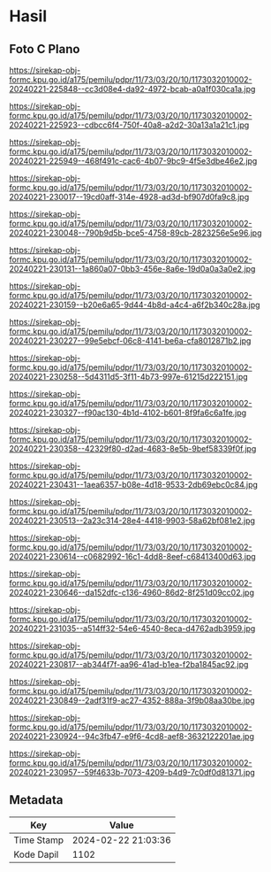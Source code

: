 # Hasil

## Foto C Plano

https://sirekap-obj-formc.kpu.go.id/a175/pemilu/pdpr/11/73/03/20/10/1173032010002-20240221-225848--cc3d08e4-da92-4972-bcab-a0a1f030ca1a.jpg

https://sirekap-obj-formc.kpu.go.id/a175/pemilu/pdpr/11/73/03/20/10/1173032010002-20240221-225923--cdbcc6f4-750f-40a8-a2d2-30a13a1a21c1.jpg

https://sirekap-obj-formc.kpu.go.id/a175/pemilu/pdpr/11/73/03/20/10/1173032010002-20240221-225949--468f491c-cac6-4b07-9bc9-4f5e3dbe46e2.jpg

https://sirekap-obj-formc.kpu.go.id/a175/pemilu/pdpr/11/73/03/20/10/1173032010002-20240221-230017--19cd0aff-314e-4928-ad3d-bf907d0fa9c8.jpg

https://sirekap-obj-formc.kpu.go.id/a175/pemilu/pdpr/11/73/03/20/10/1173032010002-20240221-230048--790b9d5b-bce5-4758-89cb-2823256e5e96.jpg

https://sirekap-obj-formc.kpu.go.id/a175/pemilu/pdpr/11/73/03/20/10/1173032010002-20240221-230131--1a860a07-0bb3-456e-8a6e-19d0a0a3a0e2.jpg

https://sirekap-obj-formc.kpu.go.id/a175/pemilu/pdpr/11/73/03/20/10/1173032010002-20240221-230159--b20e6a65-9d44-4b8d-a4c4-a6f2b340c28a.jpg

https://sirekap-obj-formc.kpu.go.id/a175/pemilu/pdpr/11/73/03/20/10/1173032010002-20240221-230227--99e5ebcf-06c8-4141-be6a-cfa8012871b2.jpg

https://sirekap-obj-formc.kpu.go.id/a175/pemilu/pdpr/11/73/03/20/10/1173032010002-20240221-230258--5d4311d5-3f11-4b73-997e-61215d222151.jpg

https://sirekap-obj-formc.kpu.go.id/a175/pemilu/pdpr/11/73/03/20/10/1173032010002-20240221-230327--f90ac130-4b1d-4102-b601-8f9fa6c6a1fe.jpg

https://sirekap-obj-formc.kpu.go.id/a175/pemilu/pdpr/11/73/03/20/10/1173032010002-20240221-230358--42329f80-d2ad-4683-8e5b-9bef58339f0f.jpg

https://sirekap-obj-formc.kpu.go.id/a175/pemilu/pdpr/11/73/03/20/10/1173032010002-20240221-230431--1aea6357-b08e-4d18-9533-2db69ebc0c84.jpg

https://sirekap-obj-formc.kpu.go.id/a175/pemilu/pdpr/11/73/03/20/10/1173032010002-20240221-230513--2a23c314-28e4-4418-9903-58a62bf081e2.jpg

https://sirekap-obj-formc.kpu.go.id/a175/pemilu/pdpr/11/73/03/20/10/1173032010002-20240221-230614--c0682992-16c1-4dd8-8eef-c68413400d63.jpg

https://sirekap-obj-formc.kpu.go.id/a175/pemilu/pdpr/11/73/03/20/10/1173032010002-20240221-230646--da152dfc-c136-4960-86d2-8f251d09cc02.jpg

https://sirekap-obj-formc.kpu.go.id/a175/pemilu/pdpr/11/73/03/20/10/1173032010002-20240221-231035--a514ff32-54e6-4540-8eca-d4762adb3959.jpg

https://sirekap-obj-formc.kpu.go.id/a175/pemilu/pdpr/11/73/03/20/10/1173032010002-20240221-230817--ab344f7f-aa96-41ad-b1ea-f2ba1845ac92.jpg

https://sirekap-obj-formc.kpu.go.id/a175/pemilu/pdpr/11/73/03/20/10/1173032010002-20240221-230849--2adf31f9-ac27-4352-888a-3f9b08aa30be.jpg

https://sirekap-obj-formc.kpu.go.id/a175/pemilu/pdpr/11/73/03/20/10/1173032010002-20240221-230924--94c3fb47-e9f6-4cd8-aef8-3632122201ae.jpg

https://sirekap-obj-formc.kpu.go.id/a175/pemilu/pdpr/11/73/03/20/10/1173032010002-20240221-230957--59f4633b-7073-4209-b4d9-7c0df0d81371.jpg


## Metadata

| Key        | Value               |
| ---------- | ------------------- |
| Time Stamp | 2024-02-22 21:03:36 |
| Kode Dapil | 1102                |



